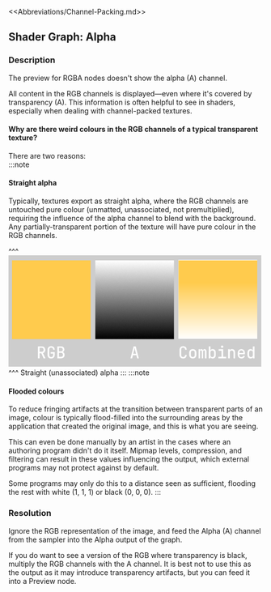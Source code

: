 <<Abbreviations/Channel-Packing.md>>  
## Shader Graph: Alpha
### Description
The preview for RGBA nodes doesn't show the alpha (A) channel.  

All content in the RGB channels is displayed—even where it's covered by transparency (A). This information is often helpful to see in shaders, especially when dealing with channel-packed textures.

#### Why are there weird colours in the RGB channels of a typical transparent texture?
There are two reasons:  
:::note  
#### Straight alpha
Typically, textures export as straight alpha, where the RGB channels are untouched pure colour (unmatted, unassociated, not premultiplied), requiring the influence of the alpha channel to blend with the background.  
Any partially-transparent portion of the texture will have pure colour in the RGB channels.

^^^
![Straight alpha blending](straight-alpha-blending.png)
^^^ Straight (unassociated) alpha
:::
:::note
#### Flooded colours
To reduce fringing artifacts at the transition between transparent parts of an image, colour is typically flood-filled into the surrounding areas by the application that created the original image, and this is what you are seeing.

This can even be done manually by an artist in the cases where an authoring program didn't do it itself. Mipmap levels, compression, and filtering can result in these values influencing the output, which external programs may not protect against by default.

Some programs may only do this to a distance seen as sufficient, flooding the rest with white (1, 1, 1) or black (0, 0, 0).
:::
### Resolution
Ignore the RGB representation of the image, and feed the Alpha (A) channel from the sampler into the Alpha output of the graph.

If you do want to see a version of the RGB where transparency is black, multiply the RGB channels with the A channel. It is best not to use this as the output as it may introduce transparency artifacts, but you can feed it into a Preview node.